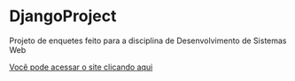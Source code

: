 # DjangoProject
 
Projeto de enquetes feito para a disciplina de Desenvolvimento de Sistemas Web

[Você pode acessar o site clicando aqui](http://raphaelmatias.pythonanywhere.com/)
